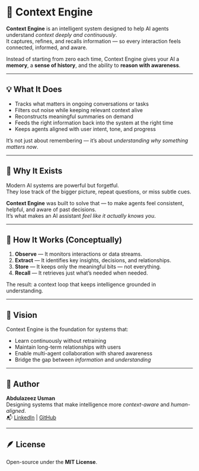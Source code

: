 # 🧩 Context Engine

**Context Engine** is an intelligent system designed to help AI agents understand *context deeply and continuously*.  
It captures, refines, and recalls information — so every interaction feels connected, informed, and aware.

Instead of starting from zero each time, Context Engine gives your AI a **memory**, a **sense of history**, and the ability to **reason with awareness**.

---

## 💡 What It Does

- Tracks what matters in ongoing conversations or tasks  
- Filters out noise while keeping relevant context alive  
- Reconstructs meaningful summaries on demand  
- Feeds the right information back into the system at the right time  
- Keeps agents aligned with user intent, tone, and progress  

It’s not just about remembering — it’s about *understanding why something matters now*.

---

## 🎯 Why It Exists

Modern AI systems are powerful but forgetful.  
They lose track of the bigger picture, repeat questions, or miss subtle cues.  

**Context Engine** was built to solve that — to make agents feel consistent, helpful, and aware of past decisions.  
It’s what makes an AI assistant *feel like it actually knows you*.

---

## 🚀 How It Works (Conceptually)

1. **Observe** — It monitors interactions or data streams.  
2. **Extract** — It identifies key insights, decisions, and relationships.  
3. **Store** — It keeps only the meaningful bits — not everything.  
4. **Recall** — It retrieves just what’s needed when needed.  

The result: a context loop that keeps intelligence grounded in understanding.

---

## 🌱 Vision

Context Engine is the foundation for systems that:
- Learn continuously without retraining  
- Maintain long-term relationships with users  
- Enable multi-agent collaboration with shared awareness  
- Bridge the gap between *information* and *understanding*

---

## 👤 Author

**Abdulazeez Usman**  
Designing systems that make intelligence more *context-aware* and *human-aligned*.  
📬 [LinkedIn](https://www.linkedin.com/in/abdulazeezusman) | [GitHub](https://github.com/<your-username>)

---

## 🪶 License

Open-source under the **MIT License**.
